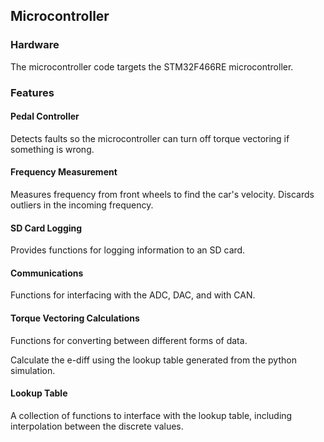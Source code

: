 ## Microcontroller

### Hardware

The microcontroller code targets the STM32F466RE microcontroller.

### Features

#### Pedal Controller

Detects faults so the microcontroller can turn off torque vectoring if something is wrong.

#### Frequency Measurement

Measures frequency from front wheels to find the car's velocity. Discards outliers in the incoming frequency.

#### SD Card Logging

Provides functions for logging information to an SD card.

#### Communications

Functions for interfacing with the ADC, DAC, and with CAN.

#### Torque Vectoring Calculations

Functions for converting between different forms of data.

Calculate the e-diff using the lookup table generated from the python simulation.

#### Lookup Table

A collection of functions to interface with the lookup table, including interpolation between the discrete values.

